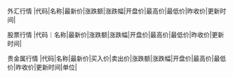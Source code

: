 外汇行情
|代码|名称|最新价|涨跌额|涨跌幅|开盘价|最高价|最低价|昨收价|更新时间|

股票行情
|代码｜名称|最新价|涨跌额|涨跌幅|开盘价|最高价|最低价|昨收价|更新时间|

贵金属行情
|代码|名称|最新价|买入价|卖出价|涨跌额|涨跌幅|开盘价|最高价|最低价|昨收价|更新时间|单位|

```json

```
